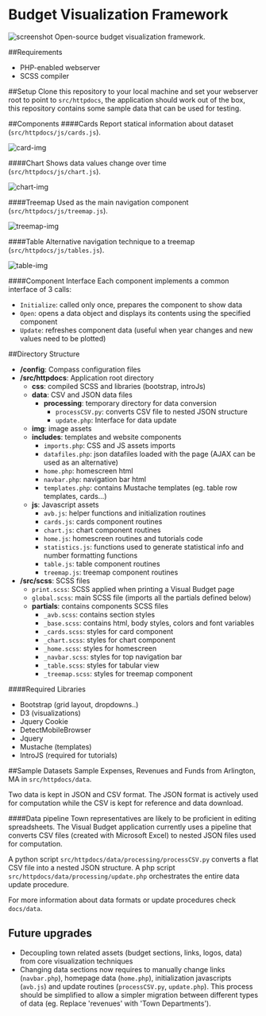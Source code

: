 Budget Visualization Framework
========
![screenshot](https://raw.github.com/goinvo/Visual-Town-Budget/develop/docs/img/example_screenshot.png)
Open-source budget visualization framework.

##Requirements
* PHP-enabled webserver
* SCSS compiler

##Setup
Clone this repository to your local machine and set your webserver root to point to `src/httpdocs`, the application should work out of the box, this repository contains some sample data that can be used for testing.

##Components
####Cards
Report statical information about dataset (`src/httpdocs/js/cards.js`).

![card-img](https://raw.github.com/goinvo/Visual-Town-Budget/develop/docs/img/cards.png)

####Chart
Shows data values change over time (`src/httpdocs/js/chart.js`).

![chart-img](https://raw.github.com/goinvo/Visual-Town-Budget/develop/docs/img/chart.png)


####Treemap
Used as the main navigation component (`src/httpdocs/js/treemap.js`).

![treemap-img](https://raw.github.com/goinvo/Visual-Town-Budget/develop/docs/img/treemap.png)

####Table
Alternative navigation technique to a treemap (`src/httpdocs/js/tables.js`).

![table-img](https://raw.github.com/goinvo/Visual-Town-Budget/develop/docs/img/table.png)

####Component Interface
Each component implements a common interface of 3 calls:

* `Initialize`: called only once, prepares the component to show data
* `Open`: opens a data object and displays its contents using the specified component
* `Update`: refreshes component data (useful when year changes and new values need to be plotted)

##Directory Structure
* **/config**: Compass configuration files
* **/src/httpdocs**: Application root directory
	*	**css**: compiled SCSS and libraries (bootstrap, introJs)
	*	**data**: CSV and JSON data files
		*	**processing**:	temporary directory for data conversion
			*	`processCSV.py`: converts CSV file to nested JSON structure
			*	`update.php`: Interface for data update
	*	**img**: image assets
	*	**includes**: templates and website components
		*	`imports.php`: CSS and JS assets imports
		*	`datafiles.php`: json datafiles loaded with the page (AJAX can be used as an alternative)
		*	`home.php`: homescreen html
		*	`navbar.php`: navigation bar html
		*	`templates.php`: contains Mustache templates (eg. table row templates, cards...)
	*	**js**:	Javascript assets
		*	`avb.js`: helper functions and initialization routines
		*	`cards.js`: cards component routines
		*	`chart.js`: chart component routines
		*	`home.js`: homescreen routines and tutorials code
		*	`statistics.js`: functions used to generate statistical info and number formatting functions
		* 	`table.js`: table component routines
		*	`treemap.js`: treemap component routines
* **/src/scss**: SCSS files
	*	`print.scss`:  SCSS applied when printing a Visual Budget page
	*	`global.scss`: main SCSS file (imports all the partials defined below)
	*	**partials**: contains components SCSS files
		*	`_avb.scss`: contains section styles
		* 	`_base.scss`: contains html, body styles, colors and font variables
		*	`_cards.scss`: styles for card component
		*	`_chart.scss`: styles for chart component
		*	`_home.scss`: styles for homescreen
		*	`_navbar.scss`: styles for top navigation bar
		*	`_table.scss`: styles for tabular view
		*	`_treemap.scss`: styles for treemap component

####Required Libraries
*	Bootstrap (grid layout, dropdowns..)
*	D3 (visualizations)
*	Jquery Cookie
*	DetectMobileBrowser
*	Jquery
*	Mustache (templates)
*	IntroJS (required for tutorials)

##Sample Datasets
Sample Expenses, Revenues and Funds from Arlington, MA in `src/httpdocs/data`.

Two data is kept in JSON and CSV format. The JSON format is actively used for computation while the CSV is kept for reference and data download.

####Data pipeline
Town representatives are likely to be proficient in editing spreadsheets. The Visual Budget application currently uses a pipeline that converts CSV files (created with Microsoft Excel) to nested JSON files used for computation.

A python script `src/httpdocs/data/processing/processCSV.py` converts a flat CSV file into a nested JSON structure. A php script `src/httpdocs/data/processing/update.php` orchestrates the entire data update procedure.

For more information about data formats or update procedures check `docs/data`.

## Future upgrades
*	Decoupling town related assets (budget sections, links, logos, data) from core visualization techniques
*	Changing data sections now requires to manually change links (`navbar.php`), homepage data (`home.php`), initialization javascripts (`avb.js`) and update routines (`processCSV.py`, `update.php`). This process should be simplified to allow a simpler migration between different types of data (eg. Replace 'revenues' with 'Town Departments').
